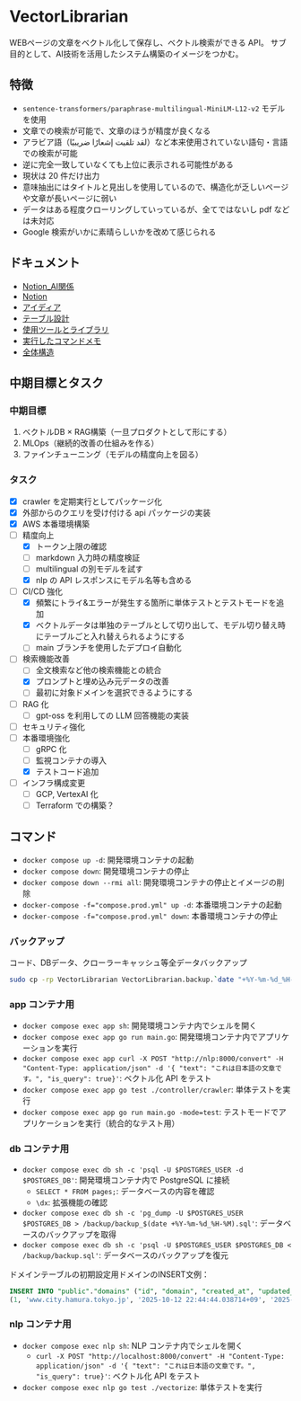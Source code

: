 # VectorLibrarian

WEBページの文章をベクトル化して保存し、ベクトル検索ができる API。
サブ目的として、AI技術を活用したシステム構築のイメージをつかむ。

## 特徴

- `sentence-transformers/paraphrase-multilingual-MiniLM-L12-v2` モデルを使用
- 文章での検索が可能で、文章のほうが精度が良くなる
- アラビア語（لقد تلقيت إشعارًا ضريبيًا）など本来使用されていない語句・言語での検索が可能
- 逆に完全一致していなくても上位に表示される可能性がある
- 現状は 20 件だけ出力
- 意味抽出にはタイトルと見出しを使用しているので、構造化が乏しいページや文章が長いページに弱い
- データはある程度クローリングしていっているが、全てではないし pdf などは未対応
- Google 検索がいかに素晴らしいかを改めて感じられる

## ドキュメント

- [Notion_AI関係](./documents/Notion_AI関係.md)
- [Notion](./documents/Notion.md)
- [アイディア](./documents/アイディア.md)
- [テーブル設計](./documents/テーブル設計.md)
- [使用ツールとライブラリ](./documents/使用ツールとライブラリ.md)
- [実行したコマンドメモ](./documents/実行したコマンドメモ.md)
- [全体構造](./documents/全体構造.md)

## 中期目標とタスク

### 中期目標

1. ベクトルDB × RAG構築（一旦プロダクトとして形にする）
2. MLOps（継続的改善の仕組みを作る）
3. ファインチューニング（モデルの精度向上を図る）

### タスク

- [x] crawler を定期実行としてパッケージ化
- [x] 外部からのクエリを受け付ける api パッケージの実装
- [x] AWS 本番環境構築
- [ ] 精度向上
  - [x] トークン上限の確認
  - [ ] markdown 入力時の精度検証
  - [ ] multilingual の別モデルを試す
  - [x] nlp の API レスポンスにモデル名等も含める
- [ ] CI/CD 強化
  - [x] 頻繁にトライ&エラーが発生する箇所に単体テストとテストモードを追加
  - [x] ベクトルデータは単独のテーブルとして切り出して、モデル切り替え時にテーブルごと入れ替えられるようにする
  - [ ] main ブランチを使用したデプロイ自動化
- [ ] 検索機能改善
  - [ ] 全文検索など他の検索機能との統合
  - [x] プロンプトと埋め込み元データの改善
  - [ ] 最初に対象ドメインを選択できるようにする
- [ ] RAG 化
  - [ ] gpt-oss を利用しての LLM 回答機能の実装
- [ ] セキュリティ強化
- [ ] 本番環境強化
  - [ ] gRPC 化
  - [ ] 監視コンテナの導入
  - [x] テストコード追加
- [ ] インフラ構成変更
  - [ ] GCP, VertexAI 化
  - [ ] Terraform での構築？

## コマンド

- `docker compose up -d`: 開発環境コンテナの起動
- `docker compose down`: 開発環境コンテナの停止
- `docker compose down --rmi all`: 開発環境コンテナの停止とイメージの削除
- `docker-compose -f="compose.prod.yml" up -d`: 本番環境コンテナの起動
- `docker-compose -f="compose.prod.yml" down`: 本番環境コンテナの停止

### バックアップ

コード、DBデータ、クローラーキャッシュ等全データバックアップ

```sh
sudo cp -rp VectorLibrarian VectorLibrarian.backup.`date "+%Y-%m-%d_%H-%M"`
```

### app コンテナ用

- `docker compose exec app sh`: 開発環境コンテナ内でシェルを開く
- `docker compose exec app go run main.go`: 開発環境コンテナ内でアプリケーションを実行
- `docker compose exec app curl -X POST "http://nlp:8000/convert" -H "Content-Type: application/json" -d '{ "text": "これは日本語の文章です。", "is_query": true}'`: ベクトル化 API をテスト
- `docker compose exec app go test ./controller/crawler`: 単体テストを実行
- `docker compose exec app go run main.go -mode=test`: テストモードでアプリケーションを実行（統合的なテスト用）

### db コンテナ用

- `docker compose exec db sh -c 'psql -U $POSTGRES_USER -d $POSTGRES_DB'`: 開発環境コンテナ内で PostgreSQL に接続
  - `SELECT * FROM pages;`: データベースの内容を確認
  - `\dx`: 拡張機能の確認
- `docker compose exec db sh -c 'pg_dump -U $POSTGRES_USER $POSTGRES_DB > /backup/backup_$(date +%Y-%m-%d_%H-%M).sql'`: データベースのバックアップを取得
- `docker compose exec db sh -c 'psql -U $POSTGRES_USER $POSTGRES_DB < /backup/backup.sql'`: データベースのバックアップを復元

ドメインテーブルの初期設定用ドメインのINSERT文例：

```sql
INSERT INTO "public"."domains" ("id", "domain", "created_at", "updated_at", "deleted_at") VALUES
(1, 'www.city.hamura.tokyo.jp', '2025-10-12 22:44:44.038714+09', '2025-10-12 22:44:44.038714+09', '0001-01-01 09:18:59+09:18:59');
```

### nlp コンテナ用

- `docker compose exec nlp sh`: NLP コンテナ内でシェルを開く
  - `curl -X POST "http://localhost:8000/convert" -H "Content-Type: application/json" -d '{ "text": "これは日本語の文章です。", "is_query": true}'`: ベクトル化 API をテスト
- `docker compose exec nlp go test ./vectorize`: 単体テストを実行
